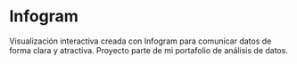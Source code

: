 # Infogram
Visualización interactiva creada con Infogram para comunicar datos de forma clara y atractiva. Proyecto parte de mi portafolio de análisis de datos.
